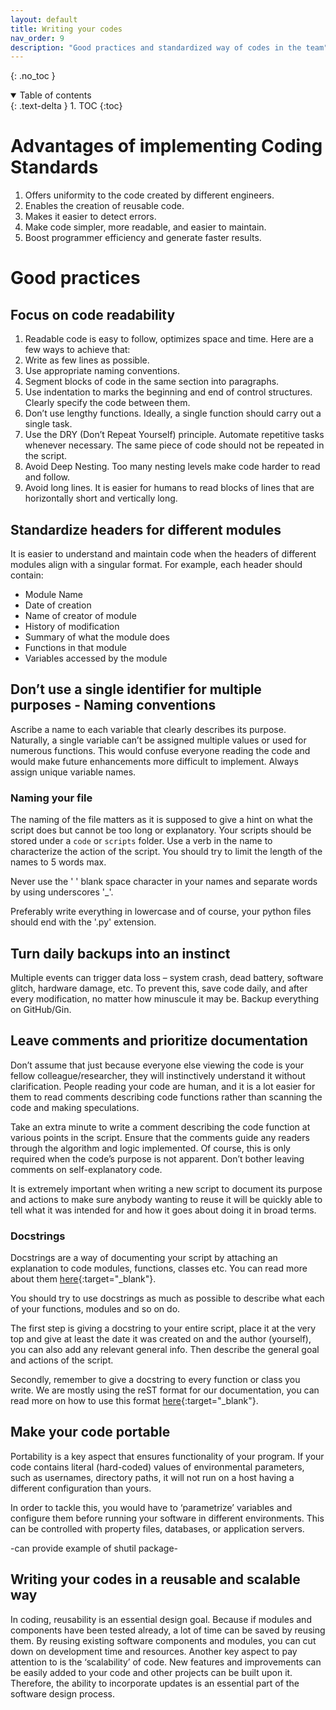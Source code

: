 ```yaml
---
layout: default
title: Writing your codes
nav_order: 9
description: "Good practices and standardized way of codes in the team"
---
```

{: .no_toc }

<details open markdown="block">
  <summary>
    Table of contents
  </summary>
  {: .text-delta }
1. TOC
{:toc}
</details>

# Advantages of implementing Coding Standards

1. Offers uniformity to the code created by different engineers.
2. Enables the creation of reusable code.
3. Makes it easier to detect errors.
4. Make code simpler, more readable, and easier to maintain.
5. Boost programmer efficiency and generate faster results.

# Good practices

## Focus on code readability
1. Readable code is easy to follow, optimizes space and time. Here are a few ways to achieve that:
2. Write as few lines as possible.
3. Use appropriate naming conventions.
4. Segment blocks of code in the same section into paragraphs.
5. Use indentation to marks the beginning and end of control structures. Clearly specify the code between them.
6. Don’t use lengthy functions. Ideally, a single function should carry out a single task.
7. Use the DRY (Don’t Repeat Yourself) principle. Automate repetitive tasks whenever necessary. The same piece of code should not be repeated in the script.
8. Avoid Deep Nesting. Too many nesting levels make code harder to read and follow.
9. Avoid long lines. It is easier for humans to read blocks of lines that are horizontally short and vertically long.

## Standardize headers for different modules

It is easier to understand and maintain code when the headers of different modules align with a singular format. For example, each header should contain:

- Module Name
- Date of creation
- Name of creator of module
- History of modification
- Summary of what the module does
- Functions in that module
- Variables accessed by the module

## Don’t use a single identifier for multiple purposes - Naming conventions

Ascribe a name to each variable that clearly describes its purpose. Naturally, a single variable can’t be assigned multiple values or used for numerous functions. This would confuse everyone reading the code and would make future enhancements more difficult to implement. Always assign unique variable names.

### Naming your file

The naming of the file matters as it is supposed to give a hint on what the script does but cannot be too long or explanatory. Your scripts should be stored under a `code` or `scripts` folder. 
Use a verb in the name to characterize the action of the script. You should try to limit the length 
of the names to 5 words max.

Never use the ' ' blank space character in your names and separate words by using underscores '_'. 

Preferably write everything in lowercase and of course, your python files should end with the '.py' 
extension.

## Turn daily backups into an instinct

Multiple events can trigger data loss – system crash, dead battery, software glitch, hardware damage, etc. To prevent this, save code daily, and after every modification, no matter how minuscule it may be. Backup everything on GitHub/Gin.

## Leave comments and prioritize documentation

Don’t assume that just because everyone else viewing the code is your fellow colleague/researcher, they will instinctively understand it without clarification. People reading your code are human, and it is a lot easier for them to read comments describing code functions rather than scanning the code and making speculations.

Take an extra minute to write a comment describing the code function at various points in the script. Ensure that the comments guide any readers through the algorithm and logic implemented. Of course, this is only required when the code’s purpose is not apparent. Don’t bother leaving comments on self-explanatory code.

It is extremely important when writing a new script to document its purpose and actions to make sure anybody wanting to reuse it will be quickly able to tell what it was intended for and how it goes about doing it in broad terms.

### Docstrings

Docstrings are a way of documenting your script by attaching an explanation to code modules, 
functions, classes etc. You can read more about them [here](https://peps.python.org/pep-0257/){:target="_blank"}.

You should try to use docstrings as much as possible to describe what each of your functions, 
modules and so on do.

The first step is giving a docstring to your entire script, place it at the very top and give
at least the date it was created on and the author (yourself), you can also add any relevant 
general info. Then describe the general goal and actions of the script.

Secondly, remember to give a docstring to every function or class you write. We are mostly using
the reST format for our documentation, you can read more on how to use this format [here](https://sphinx-rtd-tutorial.readthedocs.io/en/latest/docstrings.html){:target="_blank"}.

## Make your code portable
Portability is a key aspect that ensures functionality of your program. If your code contains literal (hard-coded) values of environmental parameters, such as usernames, directory paths, it will not run on a host having a different configuration than yours.


In order to tackle this, you would have to ‘parametrize’ variables and configure them before running your software in different environments. This can be controlled with property files, databases, or application servers.

-can provide example of shutil package-
 
## Writing your codes in a reusable and scalable way

In coding, reusability is an essential design goal.
Because if modules and components have been tested already, a lot of time can be saved by reusing them. By reusing existing software components and modules, you can cut down on development time and resources.
Another key aspect to pay attention to is the ‘scalability’ of code. New features and improvements can be easily added to your code and other projects can be built upon it. Therefore, the ability to incorporate updates is an essential part of the software design process.

